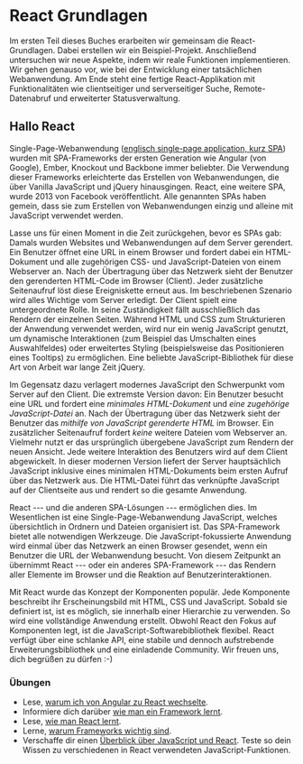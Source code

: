 # React Grundlagen

Im ersten Teil dieses Buches erarbeiten wir gemeinsam die React-Grundlagen. Dabei erstellen wir ein Beispiel-Projekt. Anschließend untersuchen wir neue Aspekte, indem wir reale Funktionen implementieren. Wir gehen genauso vor, wie bei der Entwicklung einer tatsächlichen Webanwendung. Am Ende steht eine fertige React-Applikation mit Funktionalitäten wie clientseitiger und serverseitiger Suche, Remote-Datenabruf und erweiterter Statusverwaltung.

## Hallo React

Single-Page-Webanwendung ([englisch single-page application, kurz SPA](https://de.wikipedia.org/wiki/Single-Page-Webanwendung)) wurden mit SPA-Frameworks der ersten Generation wie Angular (von Google), Ember, Knockout und Backbone immer beliebter. Die Verwendung dieser Frameworks erleichterte das Erstellen von Webanwendungen, die über Vanilla JavaScript und jQuery hinausgingen. React, eine weitere SPA, wurde 2013 von Facebook veröffentlicht. Alle genannten SPAs haben gemein, dass sie zum Erstellen von Webanwendungen einzig und alleine mit JavaScript verwendet werden.

Lasse uns für einen Moment in die Zeit zurückgehen, bevor es SPAs gab: Damals wurden Websites und Webanwendungen auf dem Server gerendert. Ein Benutzer öffnet eine URL in einem Browser und fordert dabei ein HTML-Dokument und alle zugehörigen CSS- und JavaScript-Dateien von einem Webserver an. Nach der Übertragung über das Netzwerk sieht der Benutzer den gerenderten HTML-Code im Browser (Client). Jeder zusätzliche Seitenaufruf löst diese Ereigniskette erneut aus. Im beschriebenen Szenario wird alles Wichtige vom Server erledigt. Der Client spielt eine untergeordnete Rolle. In seine Zuständigkeit fällt ausschließlich das Rendern der einzelnen Seiten. Während HTML und CSS zum Strukturieren der Anwendung verwendet werden, wird nur ein wenig JavaScript genutzt, um dynamische Interaktionen (zum Beispiel das Umschalten eines Auswahlfeldes) oder erweitertes Styling (beispielsweise das Positionieren eines Tooltips) zu ermöglichen. Eine beliebte JavaScript-Bibliothek für diese Art von Arbeit war lange Zeit jQuery.

Im Gegensatz dazu verlagert modernes JavaScript den Schwerpunkt vom Server auf den Client. Die extremste Version davon: Ein Benutzer besucht eine URL und fordert eine *minimales HTML-Dokument* und *eine zugehörige JavaScript-Datei* an. Nach der Übertragung über das Netzwerk sieht der Benutzer das *mithilfe von JavaScript gerenderte HTML* im Browser. Ein zusätzlicher Seitenaufruf fordert *keine* weitere Dateien vom Webserver an. Vielmehr nutzt er das ursprünglich übergebene JavaScript zum Rendern der neuen Ansicht. Jede weitere Interaktion des Benutzers wird auf dem Client abgewickelt. In dieser modernen Version liefert der Server hauptsächlich JavaScript inklusive eines minimalen HTML-Dokuments beim ersten Aufruf über das Netzwerk aus. Die HTML-Datei führt das verknüpfte JavaScript auf der Clientseite aus und rendert so die gesamte Anwendung.

React --- und die anderen SPA-Lösungen --- ermöglichen dies. Im Wesentlichen ist eine Single-Page-Webanwendung JavaScript, welches übersichtlich in Ordnern und Dateien organisiert ist. Das SPA-Framework bietet alle notwendigen Werkzeuge. Die JavaScript-fokussierte Anwendung wird einmal über das Netzwerk an einen Browser gesendet, wenn ein Benutzer die URL der Webanwendung besucht. Von diesem Zeitpunkt an übernimmt React --- oder ein anderes SPA-Framework --- das Rendern aller Elemente im Browser und die Reaktion auf Benutzerinteraktionen.

Mit React wurde das Konzept der Komponenten populär. Jede Komponente beschreibt ihr Erscheinungsbild mit HTML, CSS und JavaScript. Sobald sie definiert ist, ist es möglich, sie innerhalb einer Hierarchie zu verwenden. So wird eine vollständige Anwendung erstellt. Obwohl React den Fokus auf Komponenten legt, ist die JavaScript-Softwarebibliothek flexibel. React verfügt über eine schlanke API, eine stabile und dennoch aufstrebende Erweiterungsbibliothek und eine einladende Community. Wir freuen uns, dich begrüßen zu dürfen :-)

### Übungen

* Lese, [warum ich von Angular zu React wechselte](https://www.robinwieruch.de/reasons-why-i-moved-from-angular-to-react/).
* Informiere dich darüber [wie man ein Framework lernt](https://www.robinwieruch.de/how-to-learn-framework/).
* Lese, [wie man React lernt](https://www.robinwieruch.de/learn-react-js).
* Lerne, [warum Frameworks wichtig sind](https://www.robinwieruch.de/why-frameworks-matter).
* Verschaffe dir einen [Überblick über JavaScript und React](https://www.robinwieruch.de/javascript-fundamentals-react-requirements). Teste so dein Wissen zu verschiedenen in React verwendeten JavaScript-Funktionen.
